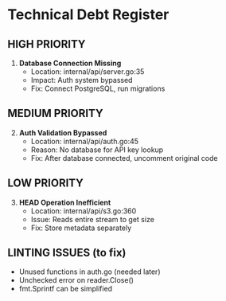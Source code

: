 # Technical Debt Register

## HIGH PRIORITY
1. **Database Connection Missing**
   - Location: internal/api/server.go:35
   - Impact: Auth system bypassed
   - Fix: Connect PostgreSQL, run migrations

## MEDIUM PRIORITY  
2. **Auth Validation Bypassed**
   - Location: internal/api/auth.go:45
   - Reason: No database for API key lookup
   - Fix: After database connected, uncomment original code

## LOW PRIORITY
3. **HEAD Operation Inefficient**
   - Location: internal/api/s3.go:360
   - Issue: Reads entire stream to get size
   - Fix: Store metadata separately

## LINTING ISSUES (to fix)
- Unused functions in auth.go (needed later)
- Unchecked error on reader.Close()
- fmt.Sprintf can be simplified
